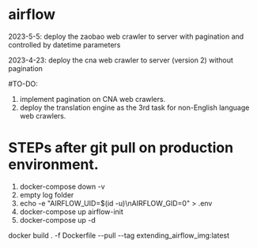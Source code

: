 # airflow

2023-5-5:
deploy the zaobao web crawler to server with pagination and controlled by datetime parameters

2023-4-23:
deploy the cna web crawler to server (version 2) without pagination

#TO-DO:
1. implement pagination on CNA web crawlers.
2. deploy the translation engine as the 3rd task for non-English language web crawlers.


# STEPs after git pull on production environment.
1. docker-compose down -v
2. empty log folder
3. echo -e "AIRFLOW_UID=$(id -u)\nAIRFLOW_GID=0" > .env
4. docker-compose up airflow-init
5. docker-compose up -d


docker build . -f Dockerfile --pull --tag extending_airflow_img:latest